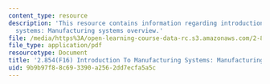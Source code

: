 ```yaml
---
content_type: resource
description: 'This resource contains information regarding introduction to manufacturing
  systems: Manufacturing systems overview.'
file: /media/https%3A/open-learning-course-data-rc.s3.amazonaws.com/2-854-introduction-to-manufacturing-systems-fall-2016/9b9b97f88c693390a2562dd7ecfa5a5c_MIT2_854F16_Introduction.pdf
file_type: application/pdf
resourcetype: Document
title: '2.854(F16) Introduction To Manufacturing Systems: Manufacturing Systems Overview'
uid: 9b9b97f8-8c69-3390-a256-2dd7ecfa5a5c
---
```

